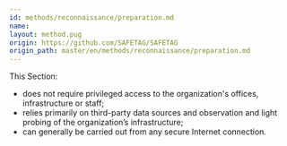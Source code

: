 ```yaml
---
id: methods/reconnaissance/preparation.md
name: 
layout: method.pug
origin: https://github.com/SAFETAG/SAFETAG
origin_path: master/en/methods/reconnaissance/preparation.md
---
```

This Section:

  * does not require privileged access to the organization's offices, infrastructure or staff;
  * relies primarily on third-party data sources and observation and light probing of the organization’s infrastructure;
  * can generally be carried out from any secure Internet connection.
  

